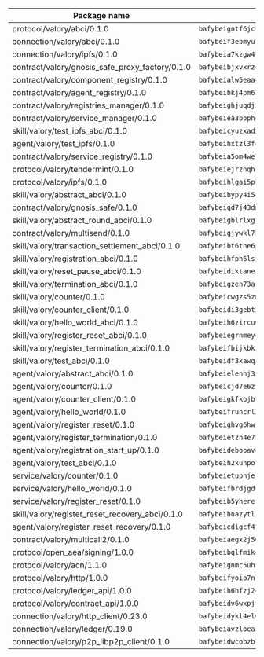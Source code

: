 | Package name                                                  | Package hash                                                  |
| ------------------------------------------------------------- | ------------------------------------------------------------- |
| protocol/valory/abci/0.1.0                                    | `bafybeigntf6jcubmtojycaikwzhg6pytmpc555xvcq6sjo3kvh6jcrqvoq` |
| connection/valory/abci/0.1.0                                  | `bafybeif3ebmyu7274w7rmpyky6lsimzba5wox6xmsrxkq6bxk2ukf2rl6a` |
| connection/valory/ipfs/0.1.0                                  | `bafybeia7kzgw4tmkl6k2vjbnss4egvhcf4fmt7cnmpjjjbjogz2bu2j3fu` |
| contract/valory/gnosis_safe_proxy_factory/0.1.0               | `bafybeibjxvxrz4w5dqifhfeo4grsgib4wpdbb7c5ck7cmox5tortshrtci` |
| contract/valory/component_registry/0.1.0                      | `bafybeialw5eaa4v54s7i3sjsuy6d5k624quhxhziqntwq5hnz4g646sb7m` |
| contract/valory/agent_registry/0.1.0                          | `bafybeibkj4pm6ziqh2fl3xfsjiou4ibnxlipmvmqhgvc7xwpnaddbtxzli` |
| contract/valory/registries_manager/0.1.0                      | `bafybeighjuqdj2oq6tqckf7j3mqtighe7lpaahh7qt3sqxtbtjlur4tmj4` |
| contract/valory/service_manager/0.1.0                         | `bafybeiea3bophgb6ikqvpd7lzyluthlhoazbbrknvfncu4j7wbubfsrjeu` |
| skill/valory/test_ipfs_abci/0.1.0                             | `bafybeicyuzxadxi4bwg42lyclwydukoix6ncc6ud2hfpvegjo5ulgtnpci` |
| agent/valory/test_ipfs/0.1.0                                  | `bafybeihxtzl3fqkbnkp7m6n52k2o4uxzzw3ddrovv4om2ilbs3kvm6gwlm` |
| contract/valory/service_registry/0.1.0                        | `bafybeia5om4we7rsl7fm6z6s6yp37gkwvzbhjc325rdv3h2ryn3bp5t3ka` |
| protocol/valory/tendermint/0.1.0                              | `bafybeiejrznqhlhukqzetcu2rqhfnhnv6m3ghlfz3chymfwdxu45xchm5e` |
| protocol/valory/ipfs/0.1.0                                    | `bafybeihlgai5pbmkb6mjhvgy4gkql5uvpwvxbpdowczgz4ovxat6vajrq4` |
| skill/valory/abstract_abci/0.1.0                              | `bafybeibypy4i5oxkkpa3nyauw2bb4mkhuaegmwmdblbrb4ymapqgh6lo7i` |
| contract/valory/gnosis_safe/0.1.0                             | `bafybeigd7j43dmssr72t3m3qbniitxuruedzwpimw7vqolpigxhryad6ne` |
| skill/valory/abstract_round_abci/0.1.0                        | `bafybeigblrlxg3pmaptfraku3ttntfajxqusblw2pkmdt4xdfh7cz4sg5a` |
| contract/valory/multisend/0.1.0                               | `bafybeigjywkl7hydjsrkogob3xebj2ifhqwmfhhxoeyrndzhhxi5u6amey` |
| skill/valory/transaction_settlement_abci/0.1.0                | `bafybeibt6the6pdspycwjvu4liyr7utiiohmhny6gqktmpxmbomqbe477q` |
| skill/valory/registration_abci/0.1.0                          | `bafybeihfph6lshrivnyowk35cbih2plz3nwq422r6x2b4x5ho2rbyydf6u` |
| skill/valory/reset_pause_abci/0.1.0                           | `bafybeidiktaneilab3cfp6drp567x4azyhgoz2crz43bnblakq5cd3svqe` |
| skill/valory/termination_abci/0.1.0                           | `bafybeigzen73as2vdpz6hxzsnl37jf5svwkfb54j7ic4pwlrcgmkpy3pcy` |
| skill/valory/counter/0.1.0                                    | `bafybeicwgzs5zmxeixfy2mvrmhesykemi2b7kfg5u4p6uctc7yxrvzr7lq` |
| skill/valory/counter_client/0.1.0                             | `bafybeidi3gebt2tdas53djbnnw5yzkbzron4ruaubkoo3hv6fflmbzbecy` |
| skill/valory/hello_world_abci/0.1.0                           | `bafybeih6zircuwvmvbnwnejfesvqpsanzvf6sqpzyqo77iorxigkzqy6fu` |
| skill/valory/register_reset_abci/0.1.0                        | `bafybeiegrnmeyevzrg3dpy77h7o53qigqppwm6ujifho6hwplfte7kbynq` |
| skill/valory/register_termination_abci/0.1.0                  | `bafybeifbijkbk3dhrplwo52cigd2ft37nuli2rligvl26fbz67gtfpn3qy` |
| skill/valory/test_abci/0.1.0                                  | `bafybeidf3xawqiwnihti5d4c3cnplqds4kqjynqqve2owl5bpedesh2paq` |
| agent/valory/abstract_abci/0.1.0                              | `bafybeielenhj3ivel3fdefs44beylwafwbt6rbcjvchmzdba7tjlrjwnra` |
| agent/valory/counter/0.1.0                                    | `bafybeicjd7e6zzhcylqkxsyxgsy4hicqynwyxf677ye3cnlio4aep7dzo4` |
| agent/valory/counter_client/0.1.0                             | `bafybeigkfkojb7jxzymkbuddjtkfluwcbxisahvne64pvvyh3irlb6ycya` |
| agent/valory/hello_world/0.1.0                                | `bafybeifruncrl5o6lzqqno7w5ztfkblwo7ebi5xvywdou6tspe4xx7runm` |
| agent/valory/register_reset/0.1.0                             | `bafybeighvg6hwrpkkfdgk56mtw6ywddr52uxqlnf2tl32wwbwwv4z3ggqq` |
| agent/valory/register_termination/0.1.0                       | `bafybeietzh4e7hqwvq4kj2z2fi773aw47qhumrgmt4pi4zhoffkqbwjhda` |
| agent/valory/registration_start_up/0.1.0                      | `bafybeidebooavq5lynbsequomsam5wubifnqxklktkcla6fc42cp7zxgui` |
| agent/valory/test_abci/0.1.0                                  | `bafybeih2kuhporuavengokiqrmebkqcshrn4pnh6u4vhou2g56iy2tfgvi` |
| service/valory/counter/0.1.0                                  | `bafybeietuphjejb33ekxzkt5b4pzd4tbtoso7z2ajjw6h4ulzmdlfjxx3u` |
| service/valory/hello_world/0.1.0                              | `bafybeifbrdjgduwumdq23v474ftgz27zqls74knu5riwt6h5hf77kakkau` |
| service/valory/register_reset/0.1.0                           | `bafybeib5yherermid6tkdm5a7q4xv4akp7p3cgscxvfkf25rbearf7r64a` |
| skill/valory/register_reset_recovery_abci/0.1.0               | `bafybeihnazytlkgqfpkq3ci3lppkwlgy6itl3aukuxontgnbxy244cb6bu` |
| agent/valory/register_reset_recovery/0.1.0                    | `bafybeiedigcf4tycgfgfxlghkivv64m6famaz7qaczzhjh4u7wurywrj44` |
| contract/valory/multicall2/0.1.0                              | `bafybeiaegx2j5w6le2fhvzmx7stzujuezqfvicvnyqebtipivkek2cgh7m` |
| protocol/open_aea/signing/1.0.0                               | `bafybeibqlfmikg5hk4phzak6gqzhpkt6akckx7xppbp53mvwt6r73h7tk4` |
| protocol/valory/acn/1.1.0                                     | `bafybeignmc5uh3vgpuckljcj2tgg7hdqyytkm6m5b6v6mxtazdcvubibva` |
| protocol/valory/http/1.0.0                                    | `bafybeifyoio7nlh5zzyn5yz7krkou56l22to3cwg7gw5v5o3vxwklibhty` |
| protocol/valory/ledger_api/1.0.0                              | `bafybeih6hfzj2obw5oajnt6ng6355edgvi5ngoaub44vpuszqoplfvyaom` |
| protocol/valory/contract_api/1.0.0                            | `bafybeidv6wxpjyb2sdyibnmmum45et4zcla6tl63bnol6ztyoqvpl4spmy` |
| connection/valory/http_client/0.23.0                          | `bafybeidykl4elwbcjkqn32wt5h4h7tlpeqovrcq3c5bcplt6nhpznhgczi` |
| connection/valory/ledger/0.19.0                               | `bafybeiavzloea5rtoxfdqjuexkqzpgbq73n4sl6af2vwa4bv2wd22qigyi` |
| connection/valory/p2p_libp2p_client/0.1.0                     | `bafybeidwcobzb7ut3efegoedad7jfckvt2n6prcmd4g7xnkm6hp6aafrva` |
